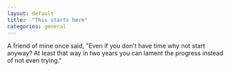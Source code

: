 ```yaml
---
layout: default
title:  "This starts here"
categories: general
---
```


A friend of mine once said, "Even if you don't have time why not start anyway? At least that way in two years you can lament the progress instead of not even trying." 
